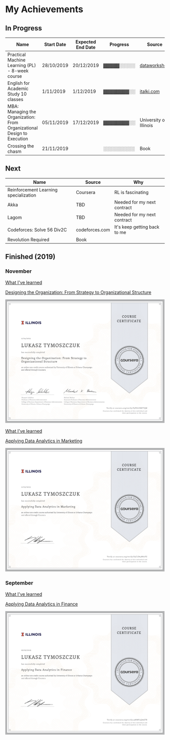 # My Achievements

## In Progress

|Name|Start Date|Expected End Date|Progress|Source|
|----|----------|-----------------|--------|----|
|Practical Machine Learning (PL) - 8-week course|28/10/2019|20/12/2019| &blk34;&blk34;&blk34;&blk34;&blk34;&blk14;&blk14;&blk14;&blk14;&blk14;|[dataworkshop](https://dataworkshop.eu/)|
|English for Academic Study 10 classes|1/11/2019|1/12/2019|&blk34;&blk34;&blk34;&blk34;&blk34;&blk34;&blk34;&blk34;&blk14;&blk14;|[italki.com](italki.com)|
|MBA: Managing the Organization: From Organizational Design to Execution|05/11/2019|17/12/2019|&blk34;&blk34;&blk34;&blk34;&blk34;&blk34;&blk34;&blk34;&blk14;&blk14;|University of Illinois
|Crossing the chasm|21/11/2019| |&blk14;&blk14;&blk14;&blk14;&blk14;&blk14;&blk14;&blk14;&blk14;&blk14;|Book

## Next

|Name|Source|Why|
|----|------|----|
|Reinforcement Learning specialization|Coursera|RL is fascinating|
|Akka|TBD|Needed for my next contract|
|Lagom|TBD|Needed for my next contract|
|Codeforces: Solve 56 Div2C|codeforces.com|It's keep getting back to me|
|Revolution Required|Book||

## Finished (2019)

### November

[What I've learned](https://github.com/lukastymo/achievements/blob/master/courses/imba/2019_BADM_509_Managing_Organisations.md#part-1)

[Designing the Organization: From Strategy to Organizational Structure](files/Coursera_Designing_the_Organization_From_Strategy_to_Organizational_Structure.pdf)

![](/files/Coursera_Designing_the_Organization_From_Strategy_to_Organizational_Structure.png)


[What I've learned](https://github.com/lukastymo/achievements/blob/master/courses/imba/2019_MBA_592_Applying_Analy_Across_Bus_Func.md#part-1)

[Applying Data Analytics in Marketing](files/Coursera_Applying_Data_Analytics_in_Marketing.pdf)

![](/files/Coursera_Applying_Data_Analytics_in_Marketing.png)

### September

[What I've learned](https://github.com/lukastymo/achievements/blob/master/courses/imba/2019_MBA_592_Applying_Analy_Across_Bus_Func.md#part-2)

[Applying Data Analytics in Finance](files/Coursera_Applying_Data_Analytics_in_Finance.pdf)

![](/files/Coursera_Applying_Data_Analytics_in_Finance.png)
